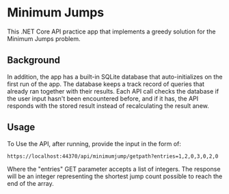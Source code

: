 # Minimum Jumps 

This .NET Core API practice app that implements a greedy solution for the Minimum Jumps problem.

## Background

In addition, the app has a built-in SQLite database that auto-initializes on the first run of the app.
The database keeps a track record of queries that already ran together with their results. Each API call checks the database if the user input hasn't been encountered before, and if it has, the API responds with the stored result instead of recalculating the result anew.

## Usage

To Use the API, after running, provide the input in the form of:
```
https://localhost:44370/api/minimumjump/getpath?entries=1,2,0,3,0,2,0
```
Where the "entries" GET parameter accepts a list of integers. The response will be an integer representing the shortest jump count possible to reach the end of the array. 